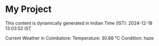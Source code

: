 # My Project

This content is dynamically generated in Indian Time (IST): 2024-12-18 13:03:52 IST


Current Weather in Coimbatore:
Temperature: 30.88 °C
Condition: haze
